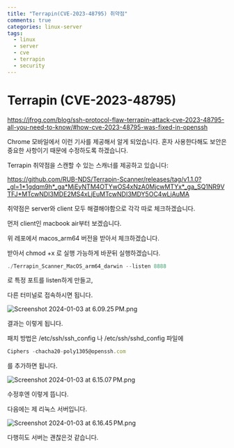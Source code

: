 ```yaml
---
title: "Terrapin(CVE-2023-48795) 취약점"
comments: true
categories: linux-server
tags:
  - linux
  - server
  - cve
  - terrapin
  - security
---
```


# Terrapin (CVE-2023-48795)

<https://jfrog.com/blog/ssh-protocol-flaw-terrapin-attack-cve-2023-48795-all-you-need-to-know/#how-cve-2023-48795-was-fixed-in-openssh>

Chrome 모바일에서 이런 기사를 제공해서 알게 되었습니다. 혼자 사용한다해도 보안은 중요한 사항이기 때문에 수정하도록 하겠습니다.

Terrapin 취약점을 스캔할 수 있는 스캐너를 제공하고 있습니다:

<https://github.com/RUB-NDS/Terrapin-Scanner/releases/tag/v1.1.0?_gl=1*1gdqm9h*_ga*MjEyNTM4OTYwOS4xNzA0MjcwMTYx*_ga_SQ1NR9VTFJ*MTcwNDI3MDE2MS4xLjEuMTcwNDI3MDY5OC4wLjAuMA>

취약점은 server와 client 모두 해결해야함으로 각각 따로 체크하겠습니다.

먼저 client인 macbook air부터 보겠습니다.

위 레포에서 macos_arm64 버전을 받아서 체크하겠습니다.

받아서 chmod +x 로 실행 가능하게 바꾼뒤 실행하겠습니다.

```jsx
./Terrapin_Scanner_MacOS_arm64_darwin --listen 8888
```

로 특정 포트를 listen하게 만들고,

다른 터미널로 접속하시면 됩니다.

![Screenshot 2024-01-03 at 6.09.25 PM.png](https://github.com/JustYOLO/justyolo.github.io/assets/31424495/f7b585f9-16da-4d9d-bc04-15e68d389936)

결과는 이렇게 됩니다.

패치 방법은 /etc/ssh/ssh_config 나 /etc/ssh/sshd_config 파일에

```jsx
Ciphers -chacha20-poly1305@openssh.com
```

를 추가하면 됩니다.

![Screenshot 2024-01-03 at 6.15.07 PM.png](https://github.com/JustYOLO/justyolo.github.io/assets/31424495/4555046e-8ae4-449f-b811-1b125894dd04)

수정후엔 이렇게 뜹니다.

다음에는 제 리눅스 서버입니다.

![Screenshot 2024-01-03 at 6.16.45 PM.png](https://github.com/JustYOLO/justyolo.github.io/assets/31424495/05967e34-2a7e-4757-a2cd-e2af932b3067)

다행히도 서버는 괜찮은것 같습니다.